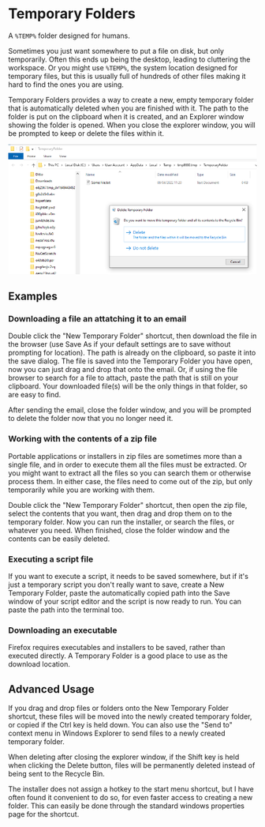﻿# Temporary Folders
A `%TEMP%` folder designed for humans.

Sometimes you just want somewhere to put a file on disk, but only temporarily. Often this ends up being the desktop, leading to cluttering
the workspace. Or you might use `%TEMP%`, the system location designed for temporary files, but this is usually full of hundreds of other
files making it hard to find the ones you are using.

Temporary Folders provides a way to create a new, empty temporary folder that is automatically deleted when you are finished with it.
The path to the folder is put on the clipboard when it is created, and an Explorer window showing the folder is opened. When you close
the explorer window, you will be prompted to keep or delete the files within it.

![Temporary Folders Screenshot](Screenshots/DeletePrompt.png)

## Examples
### Downloading a file an attatching it to an email
Double click the "New Temporary Folder" shortcut, then download the file in the browser
(use Save As if your default settings are to save without prompting for location). The path is already on the clipboard, so paste it
into the save dialog. The file is saved into the Temporary Folder you have open, now you can just drag and drop that onto the email. Or, if
using the file browser to search for a file to attach, paste the path that is still on your clipboard. Your downloaded file(s) will be the
only things in that folder, so are easy to find.

After sending the email, close the folder window, and you will be prompted to delete the folder now that you no longer need it.

### Working with the contents of a zip file
Portable applications or installers in zip files are sometimes more than a single file, and in order
to execute them all the files must be extracted. Or you might want to extract all the files so you can search them or otherwise process them. In
either case, the files need to come out of the zip, but only temporarily while you are working with them.

Double click the "New Temporary Folder" shortcut, then open the zip file, select the contents that you want, then drag and drop them on to the
temporary folder. Now you can run the installer, or search the files, or whatever you need. When finished, close the folder window and the
contents can be easily deleted.

### Executing a script file
If you want to execute a script, it needs to be saved somewhere, but if it's just a temporary script you don't really want to save, create a New
Temporary Folder, paste the automatically copied path into the Save window of your script editor and the script is now ready to run. You can
paste the path into the terminal too.

### Downloading an executable
Firefox requires executables and installers to be saved, rather than executed directly. A Temporary Folder is a good place to use as the download
location.

## Advanced Usage
If you drag and drop files or folders onto the New Temporary Folder shortcut, these files will be moved into the newly created temporary folder,
or copied if the Ctrl key is held down. You can also use the "Send to" context menu in Windows Explorer to send files to a newly created
temporary folder.

When deleting after closing the explorer window, if the Shift key is held when clicking the Delete button, files will be permanently deleted
instead of being sent to the Recycle Bin.

The installer does not assign a hotkey to the start menu shortcut, but I have often found it convenient to do so, for even faster access to
creating a new folder. This can easily be done through the standard windows properties page for the shortcut.